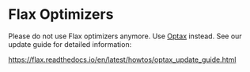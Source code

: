 # Flax Optimizers

Please do not use Flax optimizers anymore. Use [Optax] instead. See our
update guide for detailed information:

https://flax.readthedocs.io/en/latest/howtos/optax_update_guide.html

[Optax]: https://optax.readthedocs.io/